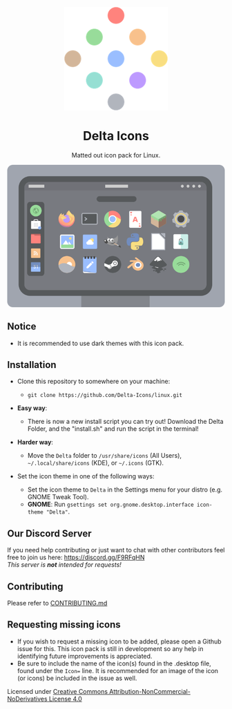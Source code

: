 <p align="center">
	<img src="https://raw.githubusercontent.com/Delta-Icons/Linux/master/delta-logo.png" alt="">
</p>

<h1 align="center" padding="100">Delta Icons</h1>
<p align="center">Matted out icon pack for Linux.</p>

<p align="center">
	<img src="https://raw.githubusercontent.com/Delta-Icons/Linux/master/delta-showcase.png" alt="">
</p>

## Notice
* It is recommended to use dark themes with this icon pack.

## Installation
* Clone this repository to somewhere on your machine:
	- `git clone https://github.com/Delta-Icons/linux.git`

* **Easy way**:
	- There is now a new install script you can try out! Download the Delta Folder, and the "install.sh" and run the script in the terminal!

* **Harder way**:
	- Move the `Delta` folder to `/usr/share/icons` (All Users), `~/.local/share/icons` (KDE), or `~/.icons` (GTK).

* Set the icon theme in one of the following ways:
	- Set the icon theme to `Delta` in the Settings menu for your distro (e.g. GNOME Tweak Tool).
	- **GNOME**: Run `gsettings set org.gnome.desktop.interface icon-theme "Delta"`.

## Our Discord Server
If you need help contributing or just want to chat with other contributors feel free to join us here: https://discord.gg/F9RFqHN <br>
_This server is __not__ intended for requests!_

## Contributing
Please refer to [CONTRIBUTING.md](https://github.com/Delta-Icons/Linux/blob/master/CONTRIBUTING.md)

## Requesting missing icons
* If you wish to request a missing icon to be added, please open a Github issue for this. This icon pack is still in development so any help in identifying future improvements is appreciated.
* Be sure to include the name of the icon(s) found in the .desktop file, found under the `Icon=` line. It is recommended for an image of the icon (or icons) be included in the issue as well.

Licensed under [Creative Commons Attribution-NonCommercial-NoDerivatives License 4.0](https://creativecommons.org/licenses/by-nc-nd/4.0/)

